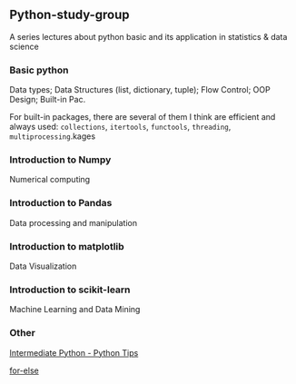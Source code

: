 ## Python-study-group
A series lectures about python basic and its application in statistics &amp; data science

### Basic python

Data types; Data Structures (list, dictionary, tuple); Flow Control; OOP Design; Built-in Pac.

For built-in packages, there are several of them I think are efficient and always used: `collections`, `itertools`, `functools`, `threading`, `multiprocessing`.kages

### Introduction to Numpy

Numerical computing

### Introduction to Pandas

Data processing and manipulation

### Introduction to matplotlib

Data Visualization

### Introduction to scikit-learn

Machine Learning and Data Mining

### Other

[Intermediate Python - Python Tips](http://book.pythontips.com/en/latest/index.html)

[for-else](http://book.pythontips.com/en/latest/for_-_else.html)
